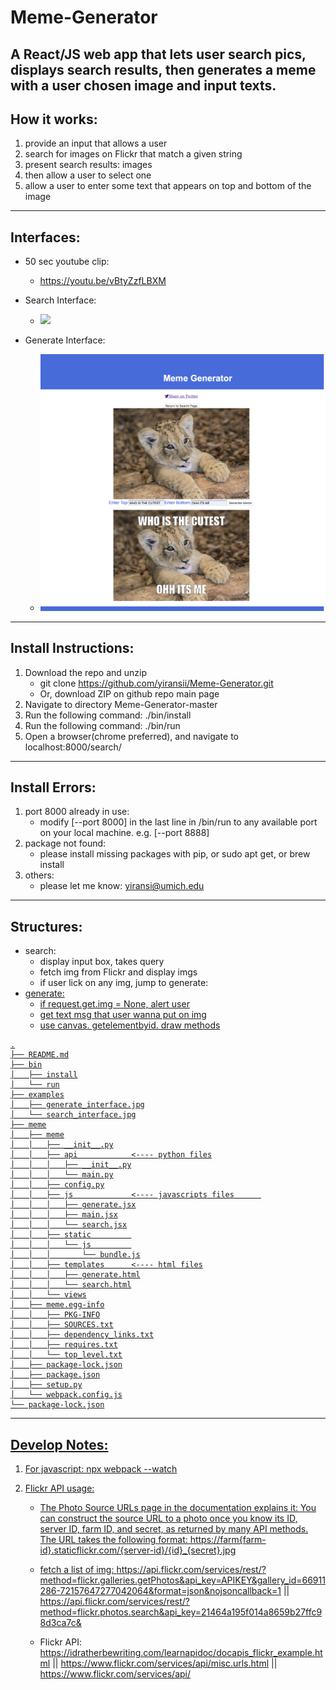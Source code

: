 # Meme-Generator

A React/JS web app that lets user search pics, displays search results, then generates a meme with a user chosen image and input texts.
--------------------------------------------------------

## How it works:

1. provide an input that allows a user 
2. search for images on Flickr that match a given string
3. present search results:  images 
4. then allow a user to select one 
5. allow a user to enter some text that appears on top and bottom of the image


--------------------------------------------------------

## Interfaces:

* 50 sec youtube clip:
    * https://youtu.be/vBtyZzfLBXM

* Search Interface:
    * ![](examples/search_interface.jpg)

* Generate Interface:
    * ![](examples/generate_interface.jpg)


--------------------------------------------------------

## Install Instructions:

1. Download the repo and unzip
    * git clone https://github.com/yiransii/Meme-Generator.git
    * Or, download ZIP on github repo main page
2. Navigate to directory Meme-Generator-master
3. Run the following command: ./bin/install
4. Run the following command: ./bin/run
5. Open a browser(chrome preferred), and navigate to localhost:8000/search/

--------------------------------------------------------
## Install Errors:

1. port 8000 already in use:
    * modify [--port 8000] in the last line in /bin/run to any available port on your local machine. e.g. [--port 8888]
2. package not found:
    * please install missing packages with pip, or sudo apt get, or brew install
3. others:
    * please let me know: yiransi@umich.edu

--------------------------------------------------------
## Structures:

* search:
    * display input box, takes query
    * fetch img from Flickr and display imgs
    * if user lick on any img, jump to generate: <a href="/generate/img={img_url}">
* generate:
    * if request.get.img = None, alert user
    * get text msg that user wanna put on img
    * use canvas. getelementbyid. draw methods
```
.
├── README.md
├── bin
│   ├── install
│   └── run
├── examples
│   ├── generate_interface.jpg
│   └── search_interface.jpg
├── meme
│   ├── meme
│   │   ├── __init__.py
│   │   ├── api            <---- python files
│   │   │   ├── __init__.py
│   │   │   └── main.py
│   │   ├── config.py
│   │   ├── js             <---- javascripts files      
│   │   │   ├── generate.jsx
│   │   │   ├── main.jsx
│   │   │   └── search.jsx
│   │   ├── static         
│   │   │   └── js         
│   │   │       └── bundle.js
│   │   ├── templates      <---- html files
│   │   │   ├── generate.html
│   │   │   └── search.html
│   │   └── views
│   ├── meme.egg-info
│   │   ├── PKG-INFO
│   │   ├── SOURCES.txt
│   │   ├── dependency_links.txt
│   │   ├── requires.txt
│   │   └── top_level.txt
│   ├── package-lock.json
│   ├── package.json
│   ├── setup.py
│   └── webpack.config.js
└── package-lock.json

```


--------------------------------------------------------
## Develop Notes:

1. For javascript: npx webpack --watch 

2. Flickr API usage:
    *  The Photo Source URLs page in the documentation explains it: You can construct the source URL to a photo once you know its ID, server ID, farm ID, and secret, as returned by many API methods. The URL takes the following format: https://farm{farm-id}.staticflickr.com/{server-id}/{id}_{secret}.jpg

    * fetch a list of img: https://api.flickr.com/services/rest/?method=flickr.galleries.getPhotos&api_key=APIKEY&gallery_id=66911286-72157647277042064&format=json&nojsoncallback=1 || https://api.flickr.com/services/rest/?method=flickr.photos.search&api_key=21464a195f014a8659b27ffc98d3ca7c&

    * Flickr API: https://idratherbewriting.com/learnapidoc/docapis_flickr_example.html || https://www.flickr.com/services/api/misc.urls.html || https://www.flickr.com/services/api/
